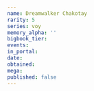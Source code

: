 ```yaml
---
name: Dreamwalker Chakotay
rarity: 5
series: voy
memory_alpha: ''
bigbook_tier:
events:
in_portal:
date:
obtained:
mega:
published: false
---
```


